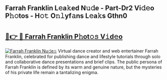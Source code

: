 ## Farrah Franklin L𝚎a𝚔ed N𝚞𝚍e - Part-Dr2 Vi𝚍𝚎o P𝚑𝚘tos - H𝚘𝚝 O𝚗𝚕yf𝚊ns L𝚎a𝚔s Gthn0

# <h2><a href="http://kf6bvt.oniu.top/?m=Farrah+Franklin">🔗👉 🔴 Farrah Franklin P𝚑ot𝚘𝚜 V𝚒d𝚎o</a></h2>

[![Farrah Franklin Nu𝚍e𝚜](https://i.imgur.com/0qMVB7G.gif)](http://kf6bvt.oniu.top/?m=Farrah+Franklin)
Virtual dance creator and web entertainer Farrah Franklin, celebrated for publishing dance and lifestyle tutorials through solo and collaborative dance presentations and brief clips. The public persona of Farrah Franklin is defined by its warm and genuine nature, but the mysteries of his private life remain a tantalizing enigma.  
